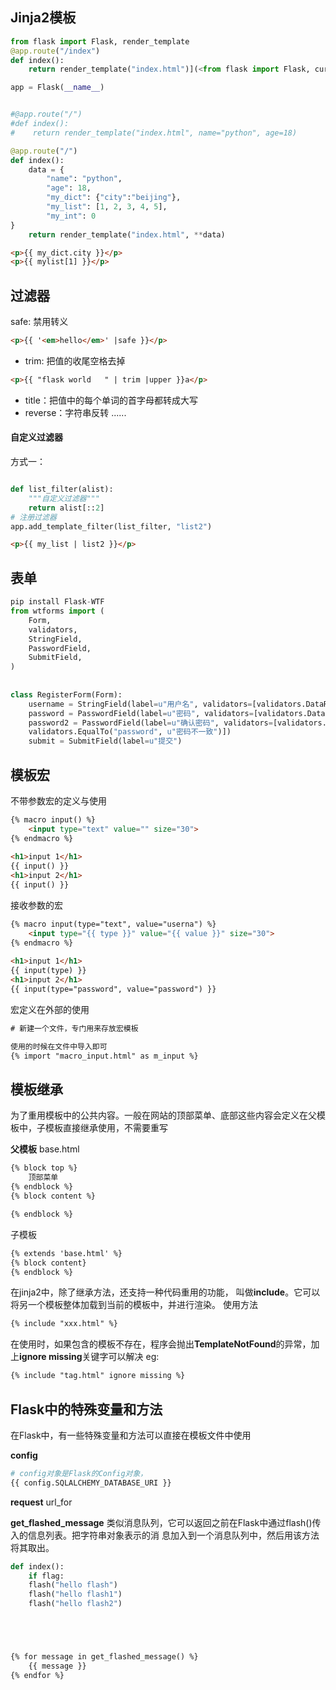 ## Jinja2模板

```python
from flask import Flask, render_template
@app.route("/index")
def index():
    return render_template("index.html")](<from flask import Flask, current_app, g, request, render_template

app = Flask(__name__)


#@app.route("/")
#def index():
#    return render_template("index.html", name="python", age=18)

@app.route("/")
def index():  
    data = {  
        "name": "python",  
        "age": 18,  
        "my_dict": {"city":"beijing"},  
        "my_list": [1, 2, 3, 4, 5],  
        "my_int": 0  
} 
    return render_template("index.html", **data)
```

```html
<p>{{ my_dict.city }}</p>
<p>{{ mylist[1] }}</p>
```
## 过滤器
safe: 禁用转义
```html
<p>{{ '<em>hello</em>' |safe }}</p>
```
* trim:  把值的收尾空格去掉

```html
<p>{{ "flask world   " | trim |upper }}a</p>
```
* title：把值中的每个单词的首字母都转成大写
* reverse：字符串反转
......


#### 自定义过滤器

方式一：
```python

def list_filter(alist):  
    """自定义过滤器"""  
    return alist[::2]  
# 注册过滤器  
app.add_template_filter(list_filter, "list2")
```

```html
<p>{{ my_list | list2 }}</p>
```



## 表单
```python
pip install Flask-WTF
from wtforms import (  
    Form,  
    validators,  
    StringField,  
    PasswordField,  
    SubmitField,  
)  
  
  
class RegisterForm(Form):  
    username = StringField(label=u"用户名", validators=[validators.DataRequired(u"用户名不能为空")])  
    password = PasswordField(label=u"密码", validators=[validators.DataRequired(u"密码不能为空")])  
    password2 = PasswordField(label=u"确认密码", validators=[validators.DataRequired(u"确认密码不能为空"),  
    validators.EqualTo("password", u"密码不一致")])  
    submit = SubmitField(label=u"提交")
```



## 模板宏
不带参数宏的定义与使用

```html
{% macro input() %}  
    <input type="text" value="" size="30">  
{% endmacro %}  
  
<h1>input 1</h1>  
{{ input() }}  
<h1>input 2</h1>  
{{ input() }}
```


接收参数的宏
```html
{% macro input(type="text", value="userna") %}  
    <input type="{{ type }}" value="{{ value }}" size="30">  
{% endmacro %}  
  
<h1>input 1</h1>  
{{ input(type) }}  
<h1>input 2</h1>  
{{ input(type="password", value="password") }}

```

宏定义在外部的使用

```html
# 新建一个文件，专门用来存放宏模板

使用的时候在文件中导入即可
{% import "macro_input.html" as m_input %}

```

## 模板继承
为了重用模板中的公共内容。一般在网站的顶部菜单、底部这些内容会定义在父模板中，子模板直接继承使用，不需要重写

**父模板**
base.html
```html
{% block top %}
    顶部菜单
{% endblock %}
{% block content %}

{% endblock %}

```

子模板
```html
{% extends 'base.html' %}
{% block content}
{% endblock %}
```
在jinja2中，除了继承方法，还支持一种代码重用的功能， 叫做**include**。它可以将另一个模板整体加载到当前的模板中，并进行渲染。
使用方法

```html
{% include "xxx.html" %}
```

在使用时，如果包含的模板不存在，程序会抛出**TemplateNotFound**的异常，加上**ignore 
missing**关键字可以解决
eg:

```html
{% include "tag.html" ignore missing %}
```

## Flask中的特殊变量和方法
在Flask中，有一些特殊变量和方法可以直接在模板文件中使用

**config**

```python
# config对象是Flask的Config对象，
{{ config.SQLALCHEMY_DATABASE_URI }}
```

**request**
url_for


**get_flashed_message**
类似消息队列，它可以返回之前在Flask中通过flash()传入的信息列表。把字符串对象表示的消
息加入到一个消息队列中，然后用该方法将其取出。


```python
def index():  
    if flag:  
    flash("hello flash")  
    flash("hello flash1")  
    flash("hello flash2")
```

```html




{% for message in get_flashed_message() %}
    {{ message }}
{% endfor %}
```